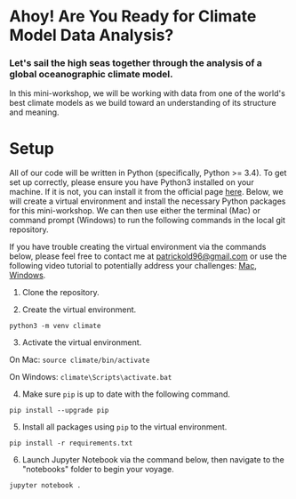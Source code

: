 # Ahoy! Are You Ready for Climate Model Data Analysis?
### Let's sail the high seas together through the analysis of a global oceanographic climate model.

In this mini-workshop, we will be working with data from one of the world's best climate models as we build toward an understanding of its structure and meaning.

# Setup

All of our code will be written in Python (specifically, Python >= 3.4). To get set up correctly, please ensure you have Python3 installed on your machine. If it is not, you can install it from the official page [here](https://www.python.org/downloads/). Below, we will create a virtual environment and install the necessary Python packages for this mini-workshop. We can then use either the terminal (Mac) or command prompt (Windows) to run the following commands in the local git repository.

If you have trouble creating the virtual environment via the commands below, please feel free to contact me at patrickold96@gmail.com or use the following video tutorial to potentially address your challenges: [Mac](https://www.youtube.com/watch?v=Kg1Yvry_Ydk&ab_channel=CoreySchafer), [Windows](https://www.youtube.com/watch?v=APOPm01BVrk&ab_channel=CoreySchafer).

1. Clone the repository.

2. Create the virtual environment.

`python3 -m venv climate`

3. Activate the virtual environment.

On Mac: `source climate/bin/activate`

On Windows: `climate\Scripts\activate.bat`

4. Make sure `pip` is up to date with the following command.

`pip install --upgrade pip`

5. Install all packages using `pip` to the virtual environment.

`pip install -r requirements.txt`

6. Launch Jupyter Notebook via the command below, then navigate to the "notebooks" folder to begin your voyage.

`jupyter notebook .`
